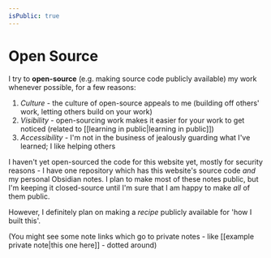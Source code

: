 ```yaml
---
isPublic: true
---
```


# Open Source

I try to **open-source** (e.g. making source code publicly available) my work whenever possible, for a few reasons:

1. *Culture* - the culture of open-source appeals to me (building off others' work, letting others build on your work)
2. *Visibility* - open-sourcing work makes it easier for your work to get noticed (related to [[learning in public|learning in public]])
3. *Accessibility* - I'm not in the business of jealously guarding what I've learned; I like helping others

I haven't yet open-sourced the code for this website yet, mostly for security reasons - I have one repository which has this website's source code *and* my personal Obsidian notes. I plan to make most of these notes public, but I'm keeping it closed-source until I'm sure that I am happy to make *all* of them public.

However, I definitely plan on making a *recipe* publicly available for 'how I built this'.

(You might see some note links which go to private notes - like [[example private note|this one here]] - dotted around)